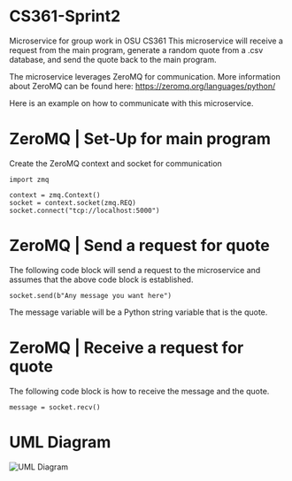 # CS361-Sprint2
 Microservice for group work in OSU CS361
 This microservice will receive a request from the main program, generate a random quote from a .csv database, and send the quote back to the main program.

 The microservice leverages ZeroMQ for communication. More information about ZeroMQ can be found here: https://zeromq.org/languages/python/

 Here is an example on how to communicate with this microservice.

# ZeroMQ | Set-Up for main program
 Create the ZeroMQ context and socket for communication
 ```
 import zmq
 
 context = zmq.Context()
 socket = context.socket(zmq.REQ)
 socket.connect("tcp://localhost:5000")
 ```

# ZeroMQ | Send a request for quote
 The following code block will send a request to the microservice and assumes that the above code block is established.
 ```
 socket.send(b"Any message you want here")
 ```
 The message variable will be a Python string variable that is the quote.

# ZeroMQ | Receive a request for quote
 The following code block is how to receive the message and the quote.
 ```
 message = socket.recv()
 ```

# UML Diagram
![UML Diagram](https://github.com/kvn-lee/CS361-Sprint2/assets/32992749/cccaca27-8876-4223-99d9-405968803e4f)

